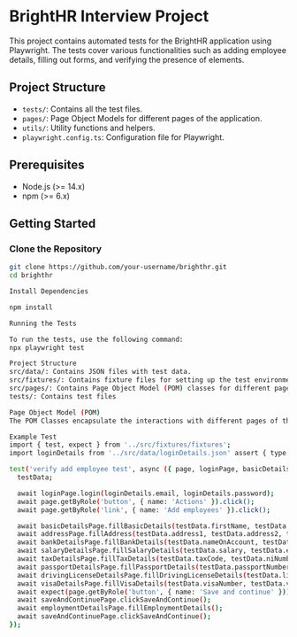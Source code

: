 # BrightHR Interview Project

This project contains automated tests for the BrightHR application using Playwright. The tests cover various functionalities such as adding employee details, filling out forms, and verifying the presence of elements.

## Project Structure

- `tests/`: Contains all the test files.
- `pages/`: Page Object Models for different pages of the application.
- `utils/`: Utility functions and helpers.
- `playwright.config.ts`: Configuration file for Playwright.

## Prerequisites

- Node.js (>= 14.x)
- npm (>= 6.x)

## Getting Started

### Clone the Repository

```bash
git clone https://github.com/your-username/brighthr.git
cd brighthr

Install Dependencies

npm install

Running the Tests

To run the tests, use the following command:
npx playwright test

Project Structure
src/data/: Contains JSON files with test data.
src/fixtures/: Contains fixture files for setting up the test environment.
src/pages/: Contains Page Object Model (POM) classes for different pages of the application.
tests/: Contains test files

Page Object Model (POM)
The POM Classes encapsulate the interactions with different pages of the application. Each class contains methods to perform actions on the respective page.

Example Test
import { test, expect } from '../src/fixtures/fixtures';
import loginDetails from '../src/data/loginDetails.json' assert { type: 'json' };

test('verify add employee test', async ({ page, loginPage, basicDetailsPage, addressPage, bankDetailsPage, salaryDetailsPage, taxDetailsPage, passportDetailsPage, drivingLicenseDetailsPage, visaDetailsPage, saveAndContinuePage, employmentDetailsPage, testData }) => {
  testData;

  await loginPage.login(loginDetails.email, loginDetails.password);
  await page.getByRole('button', { name: 'Actions' }).click();
  await page.getByRole('link', { name: 'Add employees' }).click();

  await basicDetailsPage.fillBasicDetails(testData.firstName, testData.lastName, testData.middleName, testData.formattedDateOfBirth, testData.email, testData.mobileNumber, testData.workPhone, testData.jobTitle, testData.formattedEmploymentStartDate, testData.formattedProbationEndDate);
  await addressPage.fillAddress(testData.address1, testData.address2, testData.address3, testData.townCity, testData.county, testData.postcode);
  await bankDetailsPage.fillBankDetails(testData.nameOnAccount, testData.nameOfBank, testData.bankBranch, testData.accountNumber, testData.sortCode);
  await salaryDetailsPage.fillSalaryDetails(testData.salary, testData.effectiveFrom, testData.reason, testData.payrollNumber);
  await taxDetailsPage.fillTaxDetails(testData.taxCode, testData.niNumber);
  await passportDetailsPage.fillPassportDetails(testData.passportNumber, testData.passportCountryOfIssue, testData.passportExpiryDate);
  await drivingLicenseDetailsPage.fillDrivingLicenseDetails(testData.licenceNumber, testData.drivingLicenceCountryOfIssue, testData.licenceClass, testData.dateOfExpiry);
  await visaDetailsPage.fillVisaDetails(testData.visaNumber, testData.visaExpiryDate);
  await expect(page.getByRole('button', { name: 'Save and continue' })).toBeVisible();
  await saveAndContinuePage.clickSaveAndContinue();
  await employmentDetailsPage.fillEmploymentDetails();
  await saveAndContinuePage.clickSaveAndContinue();
});